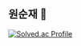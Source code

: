 ## 원순재 🌱
[![Solved.ac Profile](http://mazassumnida.wtf/api/v2/generate_badge?boj=haus)](https://solved.ac/haus/)
